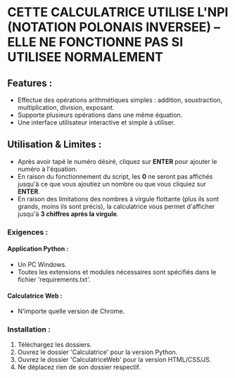 # CETTE CALCULATRICE UTILISE L'NPI (NOTATION POLONAIS INVERSEE) – ELLE NE FONCTIONNE PAS SI UTILISEE NORMALEMENT

## Features :
- Effectue des opérations arithmétiques simples : addition, soustraction, multiplication, division, exposant.
- Supporte plusieurs opérations dans une même équation.
- Une interface utilisateur interactive et simple à utiliser.

## Utilisation & Limites :
- Après avoir tapé le numéro désiré, cliquez sur **ENTER** pour ajouter le numéro à l'équation.
- En raison du fonctionnement du script, les **0** ne seront pas affichés jusqu'à ce que vous ajoutiez un nombre ou que vous cliquiez sur **ENTER**.
- En raison des limitations des nombres à virgule flottante (plus ils sont grands, moins ils sont précis), la calculatrice vous permet d'afficher jusqu'à **3 chiffres après la virgule**.

### Exigences :
#### Application Python :
- Un PC Windows.
- Toutes les extensions et modules nécessaires sont spécifiés dans le fichier 'requirements.txt'.
#### Calculatrice Web :
- N'importe quelle version de Chrome.

### Installation :
1. Téléchargez les dossiers.
2. Ouvrez le dossier 'Calculatrice' pour la version Python.
3. Ouvrez le dossier 'CalculatriceWeb' pour la version HTML/CSS/JS.
4. Ne déplacez rien de son dossier respectif.
